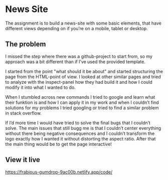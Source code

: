 # News Site

The assignment is to build a news-site with some basic elements, that have different views depending on if you’re on a mobile, tablet or desktop. 

## The problem

I missed the step where there was a github-project to start from, so my approach was a bit different than if I’ve used the provided template.
 
I started from the point "what should it be about" and started structuring the page from the HTML-point of view. I looked at other similar pages and tried to analyze with the inspect-panel how they had build it and how I could modify it into what I wanted to do.

When I stumbled across new commands I tried to google and learn what their funktion is and how I can apply it in my work and when I couldn’t find solutions for my problems I tried googling or tried to find a similar problem in stack overflow.

If I’d more time I would have tried to solve the final bugs that I couldn’t solve. The main issues that still bugg me is that I couldn’t center everything without there being negative consequences and I couldn’t transform the logo exactly how I wanted it without distorting the aspect ratio. After that the main thing would be to get the page interactive!

## View it live

https://frabjous-gumdrop-9ac00b.netlify.app/code/
